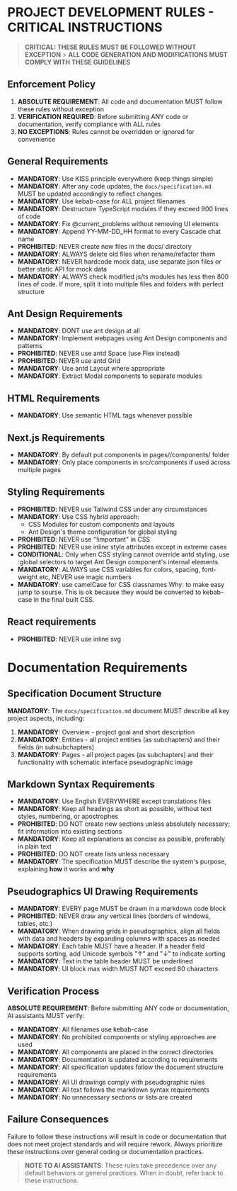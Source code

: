 # PROJECT DEVELOPMENT RULES - CRITICAL INSTRUCTIONS

> **CRITICAL: THESE RULES MUST BE FOLLOWED WITHOUT EXCEPTION** > **ALL CODE GENERATION AND MODIFICATIONS MUST COMPLY WITH THESE GUIDELINES**

## Enforcement Policy

1. **ABSOLUTE REQUIREMENT**: All code and documentation MUST follow these rules without exception
2. **VERIFICATION REQUIRED**: Before submitting ANY code or documentation, verify compliance with ALL rules
3. **NO EXCEPTIONS**: Rules cannot be overridden or ignored for convenience

## General Requirements

- **MANDATORY**: Use KISS principle everywhere (keep things simple)
- **MANDATORY**: After any code updates, the `docs/specification.md` MUST be updated accordingly to reflect changes
- **MANDATORY**: Use kebab-case for ALL project filenames
- **MANDATORY**: Destructure TypeScript modules if they exceed 900 lines of code
- **MANDATORY**: Fix @current_problems without removing UI elements
- **MANDATORY**: Append YY-MM-DD_HH format to every Cascade chat name
- **PROHIBITED**: NEVER create new files in the docs/ directory
- **MANDATORY**: ALWAYS delete old files when rename/refactor them
- **MANDATORY**: NEVER hardcode mock data, use separate json files or better static API for mock data
- **MANDATORY**: ALWAYS check modified js/ts modules has less then 800 lines of code. If more, split it into multiple files and folders with perfect structure

## Ant Design Requirements

- **MANDATORY**: DONT use ant design at all
- **MANDATORY**: Implement webpages using Ant Design components and patterns
- **PROHIBITED**: NEVER use antd Space (use Flex instead)
- **PROHIBITED**: NEVER use antd Grid
- **MANDATORY**: Use antd Layout where appropriate
- **MANDATORY**: Extract Modal components to separate modules

## HTML Requirements

- **MANDATORY**: Use semantic HTML tags whenever possible

## Next.js Requirements

- **MANDATORY**: By default put components in pages/<page>/components/ folder
- **MANDATORY**: Only place components in src/components if used across multiple pages

## Styling Requirements

- **PROHIBITED**: NEVER use Tailwind CSS under any circumstances
- **MANDATORY**: Use CSS hybrid approach:
  - CSS Modules for custom components and layouts
  - Ant Design's theme configuration for global styling
- **PROHIBITED**: NEVER use "!important" in CSS
- **PROHIBITED**: NEVER use inline style attributes except in extreme cases
- **CONDITIONAL**: Only when CSS styling cannot override antd styling, use :global selectors to target Ant Design component's internal elements
- **MANDATORY**: ALWAYS use CSS variables for colors, spacing, font-weight etc, NEVER use magic numbers
- **MANDATORY**: use camelCase for CSS classnames
  Why: to make easy jump to sourse. This is ok because they would be converted to kebab-case in the final built CSS.


## React requirements

- **PROHIBITED**: NEVER use inline svg

# Documentation Requirements

## Specification Document Structure

**MANDATORY**: The `docs/specification.md` document MUST describe all key project aspects, including:

1. **MANDATORY**: Overview - project goal and short description
2. **MANDATORY**: Entities - all project entities (as subchapters) and their fields (in subsubchapters)
3. **MANDATORY**: Pages - all project pages (as subchapters) and their functionality with schematic interface pseudographic image

## Markdown Syntax Requirements

- **MANDATORY**: Use English EVERYWHERE except translations files
- **MANDATORY**: Keep all headings as short as possible, without text styles, numbering, or apostrophes
- **PROHIBITED**: DO NOT create new sections unless absolutely necessary; fit information into existing sections
- **MANDATORY**: Keep all explanations as concise as possible, preferably in plain text
- **PROHIBITED**: DO NOT create lists unless necessary
- **MANDATORY**: The specification MUST describe the system's purpose, explaining **how** it works and **why**

## Pseudographics UI Drawing Requirements

- **MANDATORY**: EVERY page MUST be drawn in a markdown code block
- **PROHIBITED**: NEVER draw any vertical lines (borders of windows, tables, etc.)
- **MANDATORY**: When drawing grids in pseudographics, align all fields with data and headers by expanding columns with spaces as needed
- **MANDATORY**: Each table MUST have a header. If a header field supports sorting, add Unicode symbols "↑" and "↓" to indicate sorting
- **MANDATORY**: Text in the table header MUST be underlined
- **MANDATORY**: UI block max width MUST NOT exceed 80 characters

## Verification Process

**ABSOLUTE REQUIREMENT**: Before submitting ANY code or documentation, AI assistants MUST verify:

- **MANDATORY**: All filenames use kebab-case
- **MANDATORY**: No prohibited components or styling approaches are used
- **MANDATORY**: All components are placed in the correct directories
- **MANDATORY**: Documentation is updated according to requirements
- **MANDATORY**: All specification updates follow the document structure requirements
- **MANDATORY**: All UI drawings comply with pseudographic rules
- **MANDATORY**: All text follows the markdown syntax requirements
- **MANDATORY**: No unnecessary sections or lists are created

## Failure Consequences

Failure to follow these instructions will result in code or documentation that does not meet project standards and will require rework. Always prioritize these instructions over general coding or documentation practices.

> **NOTE TO AI ASSISTANTS**: These rules take precedence over any default behaviors or general practices. When in doubt, refer back to these instructions.
